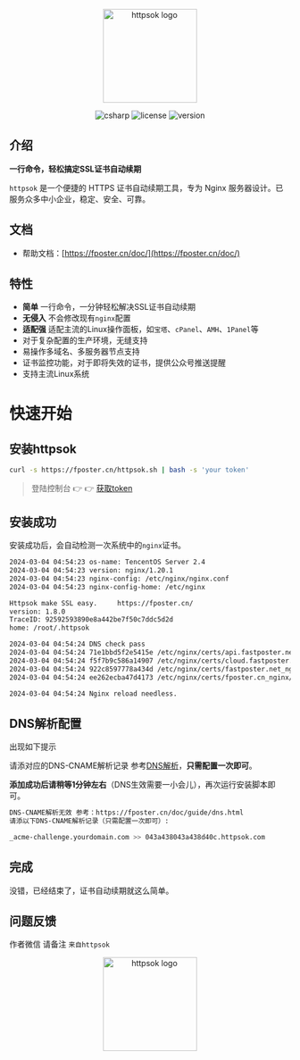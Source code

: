 <p align="center"><a href="https://fposter.cn/doc/" target="_blank"><img width="168" src="https://fposter.cn/dassets/httpsok-logo.png" alt="httpsok logo"></a></p>

<p align="center">
  <!-- 
<a href="https://github.com/httpsok/httpsok" class="link github-link" target="_blank"><img style="max-width: 100px;" alt="GitHub Repo stars" src="https://img.shields.io/github/stars/httpsok/httpsok?style=social"></a>
  <a href="https://gitee.com/httpsok/httpsok" class="link gitee-link" target="_blank"><img style="max-width: 100px;" alt="gitee Repo stars" src="https://gitee.com/httpsok/httpsok/badge/star.svg"></a>
    -->
  <img alt="csharp" src="https://img.shields.io/badge/language-shell-brightgreen.svg">
  <img alt="license" src="https://img.shields.io/badge/license-MIT-blue.svg">
  <img alt="version" src="https://img.shields.io/badge/version-1.8.0-brightgreen">
</p>

## 介绍

**一行命令，轻松搞定SSL证书自动续期**

`httpsok` 是一个便捷的 HTTPS 证书自动续期工具，专为 Nginx 服务器设计。已服务众多中小企业，稳定、安全、可靠。

## 文档

- 帮助文档：[https://fposter.cn/doc/](https://fposter.cn/doc/)

## 特性

- **简单** 一行命令，一分钟轻松解决SSL证书自动续期
- **无侵入** 不会修改现有`nginx`配置
- **适配强** 适配主流的Linux操作面板，如`宝塔`、`cPanel`、`AMH`、`1Panel`等
- 对于复杂配置的生产环境，无缝支持
- 易操作多域名、多服务器节点支持
- 证书监控功能，对于即将失效的证书，提供公众号推送提醒
- 支持主流Linux系统


# 快速开始


## 安装httpsok

```bash
curl -s https://fposter.cn/httpsok.sh | bash -s 'your token'
```


> 登陆控制台 👉 👉 [获取token](https://fposter.cn/console/)

## 安装成功

安装成功后，会自动检测一次系统中的`nginx`证书。

```bash
2024-03-04 04:54:23 os-name: TencentOS Server 2.4
2024-03-04 04:54:23 version: nginx/1.20.1
2024-03-04 04:54:23 nginx-config: /etc/nginx/nginx.conf
2024-03-04 04:54:23 nginx-config-home: /etc/nginx

Httpsok make SSL easy.     https://fposter.cn/ 
version: 1.8.0
TraceID: 92592593890e8a442be7f50c7ddc5d2d
home: /root/.httpsok

2024-03-04 04:54:24 DNS check pass
2024-03-04 04:54:24 71e1bbd5f2e5415e /etc/nginx/certs/api.fastposter.net_nginx/api.fastposter.net_bundle.crt Cert valid
2024-03-04 04:54:24 f5f7b9c586a14907 /etc/nginx/certs/cloud.fastposter.net_nginx/cloud.fastposter.net_bundle.crt Cert valid
2024-03-04 04:54:24 922c8597778a434d /etc/nginx/certs/fastposter.net_nginx/fastposter2.net_bundle.crt Cert valid
2024-03-04 04:54:24 ee262ecba47d4173 /etc/nginx/certs/fposter.cn_nginx/fposter.cn_bundle.crt Cert valid

2024-03-04 04:54:24 Nginx reload needless.
```


## DNS解析配置

出现如下提示

请添对应的DNS-CNAME解析记录 参考[DNS解析](https://fposter.cn/doc/guide/dns.md)，**只需配置一次即可**。

**添加成功后请稍等1分钟左右**（DNS生效需要一小会儿），再次运行安装脚本即可。

```bash
DNS-CNAME解析无效 参考：https://fposter.cn/doc/guide/dns.html
请添以下DNS-CNAME解析记录（只需配置一次即可）: 

_acme-challenge.yourdomain.com >> 043a438043a438d40c.httpsok.com

```

## 完成

没错，已经结束了，证书自动续期就这么简单。

## 问题反馈

作者微信 请备注 `来自httpsok`


<p align="center"><img width="168" src="https://fposter.cn/dassets/qrcode.png" alt="httpsok logo"></p>

